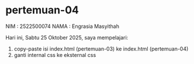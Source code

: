 # pertemuan-04
NIM : 2522500074
NAMA : Engrasia Masyithah

Hari ini, Sabtu 25 Oktober 2025, saya mempelajari:   
<ol>
  <li>copy-paste isi index.html (pertemuan-03) ke index.html (pertemuan-04)</li>
  <li>ganti internal css ke eksternal css</li>
<ol>   